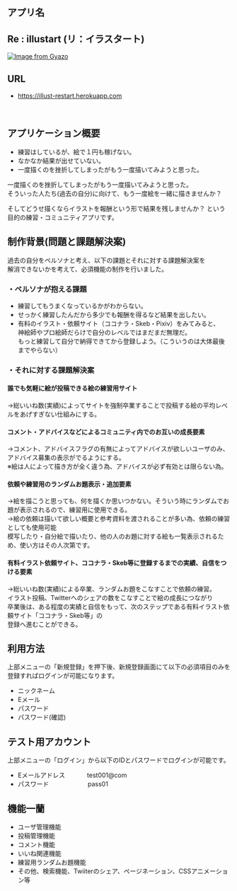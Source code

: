 ## アプリ名

## Re : illustart (リ：イラスタート)

[![Image from Gyazo](https://i.gyazo.com/4f61c6fc9bf647e4749549f3ad281acd.gif)](https://gyazo.com/4f61c6fc9bf647e4749549f3ad281acd)



## URL

- https://illust-restart.herokuapp.com
<br />

## アプリケーション概要
- 練習はしているが、絵で１円も稼げない。
- なかなか結果が出せていない。
- 一度描くのを挫折してしまったがもう一度描いてみようと思った。

一度描くのを挫折してしまったがもう一度描いてみようと思った。<br/>そういった人たち(過去の自分)に向けて、もう一度絵を一緒に描きませんか？

そしてどうせ描くならイラストを報酬という形で結果を残しませんか？
という目的の練習・コミュニティアプリです。
　　
## 制作背景(問題と課題解決案)
 
 過去の自分をペルソナと考え、以下の課題とそれに対する課題解決案を<br/>
 解消できないかを考えて、必須機能の制作を行いました。

### ・ペルソナが抱える課題
- 練習してもうまくなっているかがわからない。
- せっかく練習したんだから多少でも報酬を得るなど結果を出したい。
- 有料のイラスト・依頼サイト（ココナラ・Skeb・Pixiv）をみてみると、<br/>
  神絵師やプロ絵師だらけで自分のレベルではまだまだ無理だ。<br/>
  もっと練習して自分で納得できてから登録しよう。（こういうのは大体最後までやらない）
　
### ・それに対する課題解決案

####  誰でも気軽に絵が投稿できる絵の練習用サイト  
  →総いいね数(実績)によってサイトを強制卒業することで投稿する絵の平均レベルをあげすぎない仕組みにする。
####  コメント・アドバイスなどによるコミュニティ内でのお互いの成長要素   
  →コメント、アドバイスフラグの有無によってアドバイスが欲しいユーザのみ、アドバイス募集の表示がでるようにする。  
    ※絵は人によって描き方が全く違う為、アドバイスが必ず有効とは限らない為。
####  依頼や練習用のランダムお題表示・追加要素  
   →絵を描こうと思っても、何を描くか思いつかない。そういう時にランダムでお題が表示されるので、練習用に使用できる。  
   →絵の依頼は描いて欲しい概要と参考資料を渡されることが多い為、依頼の練習としても使用可能<br/> 
    模写したり・自分絵で描いたり、他の人のお題に対する絵も一覧表示されるため、使い方はその人次第です。
####  有料イラスト依頼サイト、ココナラ・Skeb等に登録するまでの実績、自信をつける要素<br/>
   →総いいね数(実績)による卒業、ランダムお題をこなすことで依頼の練習。<br/>
   イラスト投稿、Twitterへのシェアの数をこなすことで絵の成長につながり<br/>
   卒業後は、ある程度の実績と自信をもって、次のステップである有料イラスト依頼サイト「ココナラ・Skeb等」の<br/>
   登録へ進むことができる。
   
## 利用方法
上部メニューの「新規登録」を押下後、新規登録画面にて以下の必須項目のみを登録すればログインが可能になります。
- ニックネーム   
- Eメール
- パスワード
- パスワード(確認)

## テスト用アカウント
上部メニューの「ログイン」から以下のIDとパスワードでログインが可能です。

- Eメールアドレス
　　　 test001@com
- パスワード
　　　　　　pass01    

## 機能一蘭
- ユーザ管理機能
- 投稿管理機能
- コメント機能
- いいね関連機能
- 練習用ランダムお題機能
- その他、検索機能、Twiiterのシェア、ページネーション、CSSアニメーション等
